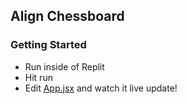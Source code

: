 ## Align Chessboard

### Getting Started
- Run inside of Replit
- Hit run
- Edit [App.jsx](#src/App.jsx) and watch it live update!